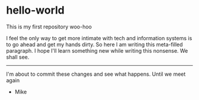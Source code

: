 # hello-world
This is my first repository woo-hoo

I feel the only way to get more intimate with tech and information systems is to go ahead and get my hands dirty. So here I am writing this meta-filled paragraph. I hope I'll learn something new while writing this nonsense. We shall see.

---------

I'm about to commit these changes and see what happens. 
Until we meet again 
- Mike
